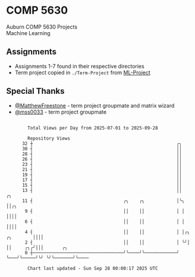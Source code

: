 # COMP 5630
Auburn COMP 5630 Projects  
Machine Learning

## Assignments
- Assignments 1-7 found in their respective directories
- Term project copied in `./Term-Project` from [ML-Project](https://github.com/wumphlett/ML-Project)

## Special Thanks
- [@MatthewFreestone](https://github.com/MatthewFreestone) - term project groupmate and matrix wizard
- [@mss0033](https://github.com/mss0033) - term project groupmate

```

        Total Views per Day from 2025-07-01 to 2025-09-28

        Repository Views
      32 ┼                                                      ╭╮
      30 ┤                                                      ││
      28 ┤                                                      ││
      26 ┤                                                      ││
      23 ┤                                                      ││
      21 ┤                                                      ││
      19 ┤                                                      ││
      17 ┤                                                      ││
      15 ┤                                                      ││
      13 ┤                                                      ││                ╭╮
      11 ┤                                  ╭╮    ╭╮            │╰╮               ││╭╮
       9 ┤                                  ││    ││            │ │               ││││
       6 ┤                                  ││    ││            │ │               ││││
       4 ┤                                  ││    ││            │ │╭╮   ╭╮        ││││
       2 ┤                                  ││    ││            │ ╰╯│   ││     ╭╮╭╯│││       ╭╮
       0 ┼──────────────────────────────────╯╰────╯╰────────────╯   ╰───╯╰─────╯╰╯ ╰╯╰───────╯╰────

        Chart last updated - Sun Sep 28 00:00:17 2025 UTC
        
```

